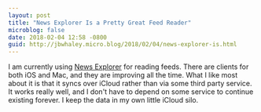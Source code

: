 ```yaml
---
layout: post
title: "News Explorer Is a Pretty Great Feed Reader"
microblog: false
date: 2018-02-04 12:58 -0800
guid: http://jbwhaley.micro.blog/2018/02/04/news-explorer-is.html
---
```

I am currently using [News Explorer](https://itunes.apple.com/us/app/news-explorer/id1032668306?mt=8) for reading feeds. There are clients for both iOS and Mac, and they are improving all the time. What I like most about it is that it syncs over iCloud rather than via some third party service. It works really well, and I don't have to depend on some service to continue existing forever. I keep the data in my own little iCloud silo.
